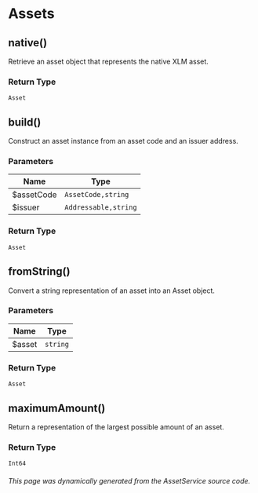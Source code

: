 # Assets 

## native()

Retrieve an asset object that represents the native XLM asset.

### Return Type

`Asset`

## build()

Construct an asset instance from an asset code and an issuer address.

### Parameters

| Name | Type |
| ---- | ---- |
| $assetCode| `AssetCode,string` |
| $issuer| `Addressable,string` |

### Return Type

`Asset`

## fromString()

Convert a string representation of an asset into an Asset object.

### Parameters

| Name | Type |
| ---- | ---- |
| $asset| `string` |

### Return Type

`Asset`

## maximumAmount()

Return a representation of the largest possible amount of an asset.

### Return Type

`Int64`

###### This page was dynamically generated from the AssetService source code.

